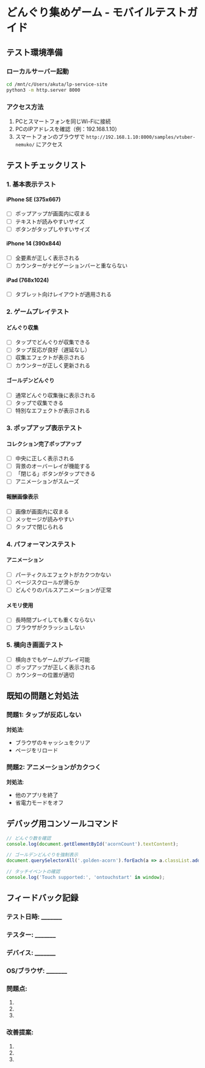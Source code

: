 # どんぐり集めゲーム - モバイルテストガイド

## テスト環境準備

### ローカルサーバー起動
```bash
cd /mnt/c/Users/akuta/lp-service-site
python3 -m http.server 8000
```

### アクセス方法
1. PCとスマートフォンを同じWi-Fiに接続
2. PCのIPアドレスを確認（例：192.168.1.10）
3. スマートフォンのブラウザで `http://192.168.1.10:8000/samples/vtuber-nemuko/` にアクセス

## テストチェックリスト

### 1. 基本表示テスト

#### iPhone SE (375x667)
- [ ] ポップアップが画面内に収まる
- [ ] テキストが読みやすいサイズ
- [ ] ボタンがタップしやすいサイズ

#### iPhone 14 (390x844)
- [ ] 全要素が正しく表示される
- [ ] カウンターがナビゲーションバーと重ならない

#### iPad (768x1024)
- [ ] タブレット向けレイアウトが適用される

### 2. ゲームプレイテスト

#### どんぐり収集
- [ ] タップでどんぐりが収集できる
- [ ] タップ反応が良好（遅延なし）
- [ ] 収集エフェクトが表示される
- [ ] カウンターが正しく更新される

#### ゴールデンどんぐり
- [ ] 通常どんぐり収集後に表示される
- [ ] タップで収集できる
- [ ] 特別なエフェクトが表示される

### 3. ポップアップ表示テスト

#### コレクション完了ポップアップ
- [ ] 中央に正しく表示される
- [ ] 背景のオーバーレイが機能する
- [ ] 「閉じる」ボタンがタップできる
- [ ] アニメーションがスムーズ

#### 報酬画像表示
- [ ] 画像が画面内に収まる
- [ ] メッセージが読みやすい
- [ ] タップで閉じられる

### 4. パフォーマンステスト

#### アニメーション
- [ ] パーティクルエフェクトがカクつかない
- [ ] ページスクロールが滑らか
- [ ] どんぐりのパルスアニメーションが正常

#### メモリ使用
- [ ] 長時間プレイしても重くならない
- [ ] ブラウザがクラッシュしない

### 5. 横向き画面テスト

- [ ] 横向きでもゲームがプレイ可能
- [ ] ポップアップが正しく表示される
- [ ] カウンターの位置が適切

## 既知の問題と対処法

### 問題1: タップが反応しない
**対処法**: 
- ブラウザのキャッシュをクリア
- ページをリロード

### 問題2: アニメーションがカクつく
**対処法**:
- 他のアプリを終了
- 省電力モードをオフ

## デバッグ用コンソールコマンド

```javascript
// どんぐり数を確認
console.log(document.getElementById('acornCount').textContent);

// ゴールデンどんぐりを強制表示
document.querySelectorAll('.golden-acorn').forEach(a => a.classList.add('revealed'));

// タッチイベントの確認
console.log('Touch supported:', 'ontouchstart' in window);
```

## フィードバック記録

### テスト日時: _______
### テスター: _______
### デバイス: _______
### OS/ブラウザ: _______

### 問題点:
1. 
2. 
3. 

### 改善提案:
1. 
2. 
3.